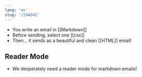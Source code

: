 ```yaml
---
lang: 'en'
slug: '/24A042'
---
```


- You write an email in [[Markdown]]
- Before sending, select one [[css]]
- Then... it sends as a beautiful and clean [[HTML]] email!

## Reader Mode

- We desperately need a reader mode for markdown emails!
